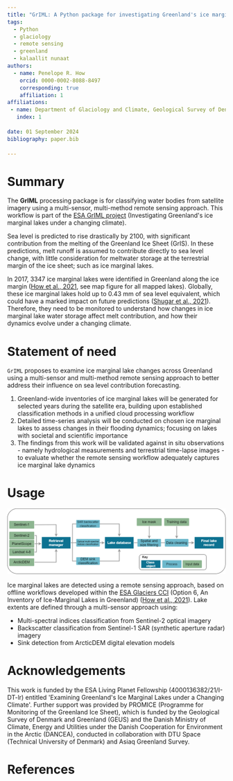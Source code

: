 ```yaml
---
title: "GrIML: A Python package for investigating Greenland's ice marginal lakes under a changing climate"
tags:
  - Python
  - glaciology
  - remote sensing
  - greenland
  - kalaallit nunaat
authors:
  - name: Penelope R. How
    orcid: 0000-0002-8088-8497
    corresponding: true
    affiliation: 1
affiliations:
 - name: Department of Glaciology and Climate, Geological Survey of Denmark and Greenland (GEUS), Copenhagen, Denmark
   index: 1

date: 01 September 2024
bibliography: paper.bib

---
```


# Summary

The **GrIML** processing package is for classifying water bodies from satellite imagery using a multi-sensor, multi-method remote sensing approach. This workflow is part of the [ESA GrIML project](https://eo4society.esa.int/projects/griml/) (Investigating Greenland's ice marginal lakes under a changing climate).

Sea level is predicted to rise drastically by 2100, with significant contribution from the melting of the Greenland Ice Sheet (GrIS). In these predictions, melt runoff is assumed to contribute directly to sea level change, with little consideration for meltwater storage at the terrestrial margin of the ice sheet; such as ice marginal lakes. 

In 2017, 3347 ice marginal lakes were identified in Greenland along the ice margin ([How et al., 2021](https://www.nature.com/articles/s41598-021-83509-1), see map figure for all mapped lakes). Globally, these ice marginal lakes hold up to 0.43 mm of sea level equivalent, which could have a marked impact on future predictions ([Shugar et al., 2021](https://www.nature.com/articles/s41558-020-0855-4)). Therefore, they need to be monitored to understand how changes in ice marginal lake water storage affect melt contribution, and how their dynamics evolve under a changing climate.


# Statement of need

`GrIML` proposes to examine ice marginal lake changes across Greenland using a multi-sensor and multi-method remote sensing approach to better address their influence on sea level contribution forecasting.

1. Greenland-wide inventories of ice marginal lakes will be generated for selected years during the satellite era, building upon established classification methods in a unified cloud processing workflow
2. Detailed time-series analysis will be conducted on chosen ice marginal lakes to assess changes in their flooding dynamics; focusing on lakes with societal and scientific importance
3. The findings from this work will be validated against in situ observations - namely hydrological measurements and terrestrial time-lapse images - to evaluate whether the remote sensing workflow adequately captures ice marginal lake dynamics


# Usage

![The GrIML workflow](https://github.com/PennyHow/pennyhow.github.io/blob/master/assets/images/griml_workflow.png?raw=true)

Ice marginal lakes are detected using a remote sensing approach, based on offline workflows developed within the [ESA Glaciers CCI](https://catalogue.ceda.ac.uk/uuid/7ea7540135f441369716ef867d217519") (Option 6, An Inventory of Ice-Marginal Lakes in Greenland) ([How et al., 2021](https://www.nature.com/articles/s41598-021-83509-1)). Lake extents are defined through a multi-sensor approach using:

- Multi-spectral indices classification from Sentinel-2 optical imagery
- Backscatter classification from Sentinel-1 SAR (synthetic aperture radar) imagery
- Sink detection from ArcticDEM digital elevation models 

# Acknowledgements

This work is funded by the ESA Living Planet Fellowship (4000136382/21/I-DT-lr) entitled 'Examining Greenland's Ice Marginal Lakes under a Changing Climate'. Further support was provided by PROMICE (Programme for Monitoring of the Greenland Ice Sheet), which is funded by the Geological Survey of Denmark and Greenland (GEUS) and the Danish Ministry of Climate, Energy and Utilities under the Danish Cooperation for Environment in the Arctic (DANCEA), conducted in collaboration with DTU Space (Technical University of Denmark) and Asiaq Greenland Survey.


# References

